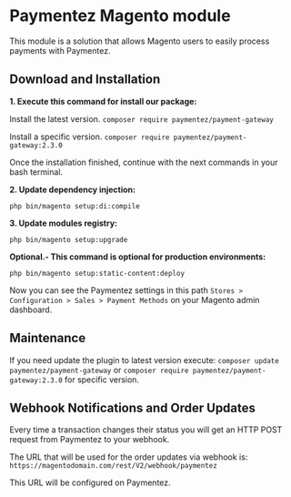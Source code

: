 # Paymentez Magento module

This module is a solution that allows Magento users to easily process payments with Paymentez.

## Download and Installation

**1. Execute this command for install our package:**

Install the latest version.  `composer require paymentez/payment-gateway`

Install a specific version.  `composer require paymentez/payment-gateway:2.3.0`

Once the installation finished, continue with the next commands in your bash terminal.


**2. Update dependency injection:**

`php bin/magento setup:di:compile`


**3. Update modules registry:**

`php bin/magento setup:upgrade`


**Optional.- This command is optional for production environments:**

`php bin/magento setup:static-content:deploy`


Now you can see the Paymentez settings in this path `Stores > Configuration > Sales > Payment Methods` on your Magento admin dashboard.


## Maintenance
If you need update the plugin to latest version execute: `composer update paymentez/payment-gateway` or `composer require paymentez/payment-gateway:2.3.0` for specific version.

## Webhook Notifications and Order Updates
Every time a transaction changes their status you will get an HTTP POST request from Paymentez to your webhook.

The URL that will be used for the order updates via webhook is:
`https://magentodomain.com/rest/V2/webhook/paymentez`

This URL will be configured on Paymentez.
